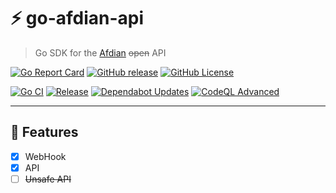 # ⚡ go-afdian-api

> Go SDK for the [Afdian](https://afdian.com) ~~open~~ API

[![Go Report Card](https://goreportcard.com/badge/github.com/Sn0wo2/go-afdian-api)](https://goreportcard.com/report/github.com/Sn0wo2/go-afdian-api)
[![GitHub release](https://img.shields.io/github/v/release/Sn0wo2/go-afdian-api?color=blue)](https://github.com/Sn0wo2/go-afdian-api/releases)
[![GitHub License](https://img.shields.io/github/license/Sn0wo2/go-afdian-api)](LICENSE)

[![Go CI](https://github.com/Sn0wo2/go-afdian-api/actions/workflows/go.yml/badge.svg)](https://github.com/Sn0wo2/go-afdian-api/actions/workflows/go.yml)
[![Release](https://github.com/Sn0wo2/go-afdian-api/actions/workflows/release.yml/badge.svg)](https://github.com/Sn0wo2/go-afdian-api/actions/workflows/release.yml)
[![Dependabot Updates](https://github.com/Sn0wo2/go-afdian-api/actions/workflows/dependabot/dependabot-updates/badge.svg)](https://github.com/Sn0wo2/go-afdian-api/actions/workflows/dependabot/dependabot-updates)
[![CodeQL Advanced](https://github.com/Sn0wo2/go-afdian-api/actions/workflows/codeql.yml/badge.svg)](https://github.com/Sn0wo2/go-afdian-api/actions/workflows/codeql.yml)

---

## 🚀 Features

- [X] WebHook
- [X] API
- [ ] ~~Unsafe API~~